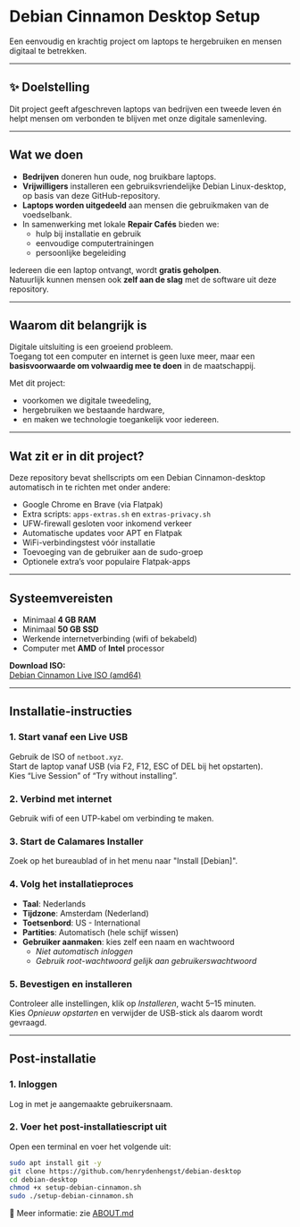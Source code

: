 # Debian Cinnamon Desktop Setup

Een eenvoudig en krachtig project om laptops te hergebruiken en mensen digitaal te betrekken.

---

## ✨ Doelstelling

Dit project geeft afgeschreven laptops van bedrijven een tweede leven én helpt mensen om verbonden te blijven met onze digitale samenleving.

---

## Wat we doen

- **Bedrijven** doneren hun oude, nog bruikbare laptops.  
- **Vrijwilligers** installeren een gebruiksvriendelijke Debian Linux-desktop, op basis van deze GitHub-repository.  
- **Laptops worden uitgedeeld** aan mensen die gebruikmaken van de voedselbank.  
- In samenwerking met lokale **Repair Cafés** bieden we:  
  - hulp bij installatie en gebruik  
  - eenvoudige computertrainingen  
  - persoonlijke begeleiding  

Iedereen die een laptop ontvangt, wordt **gratis geholpen**.  
Natuurlijk kunnen mensen ook **zelf aan de slag** met de software uit deze repository.

---

## Waarom dit belangrijk is

Digitale uitsluiting is een groeiend probleem.  
Toegang tot een computer en internet is geen luxe meer, maar een **basisvoorwaarde om volwaardig mee te doen** in de maatschappij.

Met dit project:
- voorkomen we digitale tweedeling,
- hergebruiken we bestaande hardware,
- en maken we technologie toegankelijk voor iedereen.

---

## Wat zit er in dit project?

Deze repository bevat shellscripts om een Debian Cinnamon-desktop automatisch in te richten met onder andere:

- Google Chrome en Brave (via Flatpak)  
- Extra scripts: `apps-extras.sh` en `extras-privacy.sh`  
- UFW-firewall gesloten voor inkomend verkeer  
- Automatische updates voor APT en Flatpak  
- WiFi-verbindingstest vóór installatie  
- Toevoeging van de gebruiker aan de sudo-groep  
- Optionele extra’s voor populaire Flatpak-apps

---

## Systeemvereisten

- Minimaal **4 GB RAM**  
- Minimaal **50 GB SSD**  
- Werkende internetverbinding (wifi of bekabeld)  
- Computer met **AMD** of **Intel** processor  

**Download ISO:**  
[Debian Cinnamon Live ISO (amd64)](https://cdimage.debian.org/debian-cd/current-live/amd64/iso-hybrid/)

---

## Installatie-instructies

### 1. Start vanaf een Live USB

Gebruik de ISO of `netboot.xyz`.  
Start de laptop vanaf USB (via F2, F12, ESC of DEL bij het opstarten).  
Kies “Live Session” of “Try without installing”.

### 2. Verbind met internet

Gebruik wifi of een UTP-kabel om verbinding te maken.

### 3. Start de Calamares Installer

Zoek op het bureaublad of in het menu naar "Install [Debian]".

### 4. Volg het installatieproces

- **Taal**: Nederlands  
- **Tijdzone**: Amsterdam (Nederland)  
- **Toetsenbord**: US - International  
- **Partities**: Automatisch (hele schijf wissen)  
- **Gebruiker aanmaken**: kies zelf een naam en wachtwoord  
  - *Niet automatisch inloggen*  
  - *Gebruik root-wachtwoord gelijk aan gebruikerswachtwoord*

### 5. Bevestigen en installeren

Controleer alle instellingen, klik op *Installeren*, wacht 5–15 minuten.  
Kies *Opnieuw opstarten* en verwijder de USB-stick als daarom wordt gevraagd.

---

## Post-installatie

### 1. Inloggen

Log in met je aangemaakte gebruikersnaam.

### 2. Voer het post-installatiescript uit

Open een terminal en voer het volgende uit:

```bash
sudo apt install git -y
git clone https://github.com/henrydenhengst/debian-desktop
cd debian-desktop
chmod +x setup-debian-cinnamon.sh
sudo ./setup-debian-cinnamon.sh
```

📄 Meer informatie: zie [ABOUT.md](ABOUT.md)

